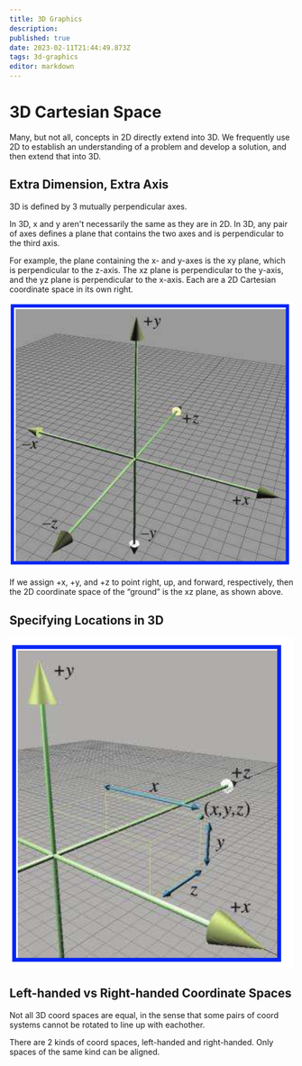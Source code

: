 ```yaml
---
title: 3D Graphics
description: 
published: true
date: 2023-02-11T21:44:49.873Z
tags: 3d-graphics
editor: markdown
---
```


# 3D Cartesian Space
Many, but not all, concepts in 2D directly extend into 3D. We frequently use 2D to establish an understanding of a problem and develop a solution, and then extend that into 3D.

## Extra Dimension, Extra Axis
3D is defined by 3 mutually perpendicular axes. 

In 3D, x and y aren't necessarily the same as they are in 2D. In 3D, any pair of axes defines a plane that contains the two axes and is perpendicular to the third axis. 

For example, the plane containing the x- and y-axes is
the xy plane, which is perpendicular to the z-axis. The xz plane is perpendicular to the y-axis, and the yz plane is perpendicular to the x-axis. Each are a 2D Cartesian coordinate space in its own right. 

![3d-cartesian.png](/3d-cartesian.png)

If we assign +x, +y, and +z to point right, up, and forward, respectively, then the 2D coordinate space of the “ground” is the xz plane, as shown above.

## Specifying Locations in 3D
![specifying-locations-in-3d.png](/specifying-locations-in-3d.png)

## Left-handed vs Right-handed Coordinate Spaces
Not all 3D coord spaces are equal, in the sense that some pairs of coord systems cannot be rotated to line up with eachother. 

There are 2 kinds of coord spaces, left-handed and right-handed. Only spaces of the same kind can be aligned.